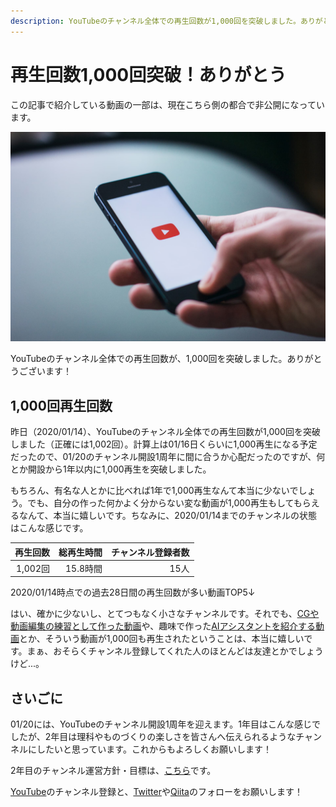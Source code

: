 ```yaml
---
description: YouTubeのチャンネル全体での再生回数が1,000回を突破しました。ありがとうございます！
---
```


# 再生回数1,000回突破！ありがとう

<info-block>
    この記事で紹介している動画の一部は、現在こちら側の都合で非公開になっています。
</info-block>

![YouTubeが表示されたスマホの画像](youtube-2617510.jpg)

YouTubeのチャンネル全体での再生回数が、1,000回を突破しました。ありがとうございます！

## 1,000回再生回数

昨日（2020/01/14）、YouTubeのチャンネル全体での再生回数が1,000回を突破しました（正確には1,002回）。計算上は01/16日くらいに1,000再生になる予定だったので、01/20のチャンネル開設1周年に間に合うか心配だったのですが、何とか開設から1年以内に1,000再生を突破しました。

もちろん、有名な人とかに比べれば1年で1,000再生なんて本当に少ないでしょう。でも、自分の作った何かよく分からない変な動画が1,000再生もしてもらえるなんて、本当に嬉しいです。ちなみに、2020/01/14までのチャンネルの状態はこんな感じです。

|再生回数|総再生時間|チャンネル登録者数|
|--:|--:|--:|
|1,002回|15.8時間|15人|

2020/01/14時点での過去28日間の再生回数が多い動画TOP5↓

<yt-video video-id="EuYGnp5tZPI"></yt-video>

<yt-video video-id="IbuJTiO6Ngs"></yt-video>

<yt-video video-id="vYSxeFIwIlg"></yt-video>

<yt-video video-id="Odoj6djrVpA"></yt-video>

<yt-video video-id="iAsxzF5rrRA"></yt-video>

はい、確かに少ないし、とてつもなく小さなチャンネルです。それでも、[CGや動画編集の練習として作った動画](https://www.youtube.com/watch?v=EEbTUFrcHx0)や、趣味で作った[AIアシスタントを紹介する動画](https://www.youtube.com/watch?v=0nzVLpGwufw)とか、そういう動画が1,000回も再生されたということは、本当に嬉しいです。まぁ、おそらくチャンネル登録してくれた人のほとんどは友達とかでしょうけど...。

## さいごに

01/20には、YouTubeのチャンネル開設1周年を迎えます。1年目はこんな感じでしたが、2年目は理科やものづくりの楽しさを皆さんへ伝えられるようなチャンネルにしたいと思っています。これからもよろしくお願いします！

2年目のチャンネル運営方針・目標は、[こちら](https://robot-inventor.github.io/policy_of_youtube_channel.html)です。

[YouTube](https://www.youtube.com/channel/UCJFnl1HIx-atCMWnDcKBrfw)のチャンネル登録と、[Twitter](https://twitter.com/keita_roboin)や[Qiita](https://qiita.com/Robot-Inventor)のフォローをお願いします！
